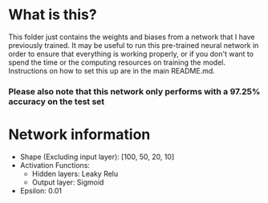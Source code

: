 # What is this?
This folder just contains the weights and biases from a network that I have previously trained. It may be useful to run this pre-trained neural network in order to ensure that everything is working properly, or if you don't want to spend the time or the computing resources on training the model. Instructions on how to set this up are in the main README.md.

### Please also note that this network only performs with a 97.25% accuracy on the test set
# Network information
- Shape (Excluding input layer): [100, 50, 20, 10]
- Activation Functions:
  - Hidden layers: Leaky Relu
  - Output layer: Sigmoid
- Epsilon: 0.01
